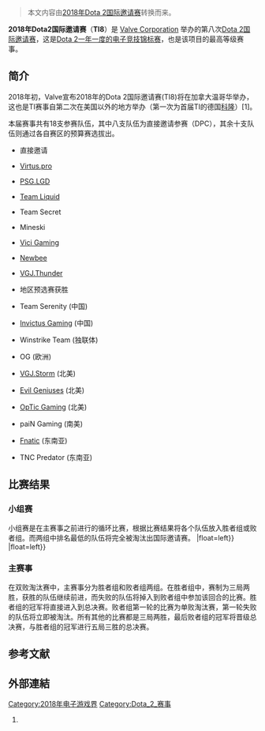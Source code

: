 > 本文内容由[2018年Dota 2国际邀请赛](https://zh.wikipedia.org/wiki/2018年Dota_2国际邀请赛)转换而来。


**2018年Dota2国际邀请赛**（**TI8**）是 [Valve Corporation](https://zh.wikipedia.org/wiki/Valve_Corporation "wikilink") 举办的第八次[Dota 2国际邀请赛](../Page/Dota_2国际邀请赛.md "wikilink")，这是[Dota 2一年一度的](../Page/Dota_2.md "wikilink")[电子竞技](../Page/电子竞技.md "wikilink")[锦标赛](https://zh.wikipedia.org/wiki/锦标赛 "wikilink")，也是该项目的最高等级赛事。

## 简介

2018年初，Valve宣布2018年的Dota 2国际邀请赛(TI8)将在加拿大温哥华举办，这也是TI赛事自第二次在美国以外的地方举办（第一次为首届TI的德国[科隆](../Page/科隆.md "wikilink")）\[1\]。

本届赛事共有18支参赛队伍，其中八支队伍为直接邀请参赛（DPC），其余十支队伍则通过各自赛区的预算赛选拔出。

  - 直接邀请

<!-- end list -->

  - [Virtus.pro](https://zh.wikipedia.org/wiki/Virtus.pro "wikilink")

  - [PSG.LGD](https://zh.wikipedia.org/wiki/PSG.LGD "wikilink")

  - [Team Liquid](https://zh.wikipedia.org/wiki/Team_Liquid "wikilink")

  - Team Secret

  - Mineski

  - [Vici Gaming](https://zh.wikipedia.org/wiki/Vici_Gaming "wikilink")

  - [Newbee](https://zh.wikipedia.org/wiki/Newbee "wikilink")

  - [VGJ.Thunder](https://zh.wikipedia.org/wiki/VGJ.Thunder "wikilink")

<!-- end list -->

  - 地区预选赛获胜

<!-- end list -->

  - Team Serenity (中国)

  - [Invictus Gaming](https://zh.wikipedia.org/wiki/Invictus_Gaming "wikilink") (中国)

  - Winstrike Team (独联体)

  - OG (欧洲)

  - [VGJ.Storm](https://zh.wikipedia.org/wiki/VGJ.Storm "wikilink") (北美)

  - [Evil Geniuses](https://zh.wikipedia.org/wiki/Evil_Geniuses "wikilink") (北美)

  - [OpTic Gaming](https://zh.wikipedia.org/wiki/OpTic_Gaming "wikilink") (北美)

  - paiN Gaming (南美)

  - [Fnatic](../Page/Fnatic.md "wikilink") (东南亚)

  - TNC Predator (东南亚)

## 比赛结果

### 小组赛

小组赛是在主赛事之前进行的循环比赛，根据比赛结果将各个队伍放入胜者组或败者组。而两组中排名最低的队伍将完全被淘汰出国际邀请赛。  |float=left}}  |float=left}}

### 主赛事

在双败淘汰赛中，主赛事分为胜者组和败者组两组。在胜者组中，赛制为三局两胜，获胜的队伍继续前进，而失败的队伍将掉入到败者组中参加该回合的比赛。胜者组的冠军将直接进入到总决赛。败者组第一轮的比赛为单败淘汰赛，第一轮失败的队伍将立即被淘汰。所有其他的比赛都是三局两胜，最后败者组的冠军将晋级总决赛，与胜者组的冠军进行五局三胜的总决赛。

## 参考文献

## 外部連結

[Category:2018年电子游戏界](https://zh.wikipedia.org/wiki/Category:2018年电子游戏界 "wikilink") [Category:Dota_2_赛事](https://zh.wikipedia.org/wiki/Category:Dota_2_赛事 "wikilink")

1.